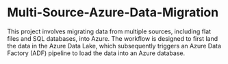 # Multi-Source-Azure-Data-Migration
This project involves migrating data from multiple sources, including flat files and SQL databases, into Azure. The workflow is designed to first land the data in the Azure Data Lake, which subsequently triggers an Azure Data Factory (ADF) pipeline to load the data into an Azure database.
